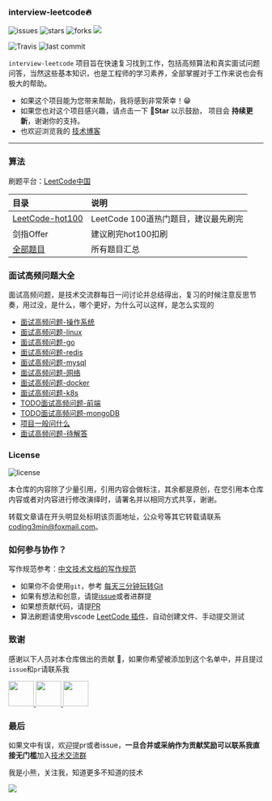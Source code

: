 ### interview-leetcode🔥

![issues](https://img.shields.io/github/issues/minibear2333/interview-leetcode.svg)
![stars](https://img.shields.io/github/stars/minibear2333/interview-leetcode.svg)
![forks](https://img.shields.io/github/forks/minibear2333/interview-leetcode.svg)
[![](https://img.shields.io/badge/ebook-%E5%9C%A8%E7%BA%BF%E9%98%85%E8%AF%BB-4ab8a1)](https://leetcode.coding3min.com/)

![Travis](https://img.shields.io/badge/language-Golang-orange.svg)
![last commit](https://img.shields.io/github/last-commit/minibear2333/interview-leetcode.svg)

<!-- 
[![Travis](https://img.shields.io/badge/language-C++-green.svg)]()
[![Travis](https://img.shields.io/badge/language-JavaScript-yellow.svg)]()
[![Travis](https://img.shields.io/badge/language-Python-red.svg)]()
[![Travis](https://img.shields.io/badge/language-Java-blue.svg)]() -->


`interview-leetcode` 项目旨在快速复习找到工作，包括高频算法和真实面试问题问答，当然这些基本知识，也是工程师的学习素养，全部掌握对于工作来说也会有极大的帮助。

* 如果这个项目能为您带来帮助，我将感到非常荣幸！😁 
* 如果您也对这个项目感兴趣，请点击一下  **🌟Star** 以示鼓励， 项目会 **持续更新**，谢谢你的支持。
* 也欢迎浏览我的 [技术博客](https://coding3min.com)
  
----

### 算法

刷题平台：[LeetCode中国](https://leetcode-cn.com/problemset/all/)

|目录 |说明|
|:-----|:-----|
|[LeetCode-hot100](./LeetCode/hot100/README.md)|LeetCode 100道热门题目，建议最先刷完|
|剑指Offer|建议刷完hot100扣刷|
|[全部题目](./LeetCode/all)|所有题目汇总|

### 面试高频问题大全

面试高频问题，是技术交流群每日一问讨论并总结得出，复习的时候注意反思节奏，用过没，是什么，哪个更好，为什么可以这样，是怎么实现的

* [面试高频问题-操作系统](interview/操作系统.md)
* [面试高频问题-linux](interview/linux.md)
* [面试高频问题-go](interview/go.md)
* [面试高频问题-redis](interview/redis.md)
* [面试高频问题-mysql](interview/mysql.md)
* [面试高频问题-网络](interview/网络.md)
* [面试高频问题-docker](interview/docker.md)
* [面试高频问题-k8s](interview/k8s.md)
* [TODO面试高频问题-前端](interview/前端.md)
* [TODO面试高频问题-mongoDB](interview/mongoDB.md)
* [项目一般问什么](项目问什么.md)
* [面试高频问题-待解答](interview/todo.md)

### License

![license](https://img.shields.io/github/license/minibear2333/interview-leetcode.svg)

本仓库的内容除了少量引用，引用内容会做标注，其余都是原创，在您引用本仓库内容或者对内容进行修改演绎时，请署名并以相同方式共享，谢谢。

转载文章请在开头明显处标明该页面地址，公众号等其它转载请联系 [coding3min@foxmail.com](mailto:coding3min@foxmail.com)。

### 如何参与协作？

写作规范参考：[中文技术文档的写作规范](https://github.com/ruanyf/document-style-guide)

* 如果你不会使用`git`，参考 [每天三分钟玩转Git](https://mp.weixin.qq.com/s/ReD6suGmPvEmd5wKdylR2w)
* 如果有想法和创意，请提[issue](https://github.com/coding3min/LeetCode/issues)或者进群提
* 如果想贡献代码，请提[PR](https://github.com/coding3min/LeetCode/pulls)
* 算法刷题请使用vscode [LeetCode 插件](leetcode-vscode.md)，自动创建文件、手动提交测试

### 致谢

感谢以下人员对本仓库做出的贡献 💖，如果你希望被添加到这个名单中，并且提过`issue`和`pr`请联系我

<a href="https://github.com/flipped598">
    <img src="https://avatars.githubusercontent.com/u/28695999?s=120&v=4" width="50px">
</a> 
<a href="https://github.com/MarcusYZ">
    <img src="https://avatars.githubusercontent.com/u/40513247?s=64&v=4" width="50px">
</a>
<a href="https://github.com/muggleCY">
    <img src="https://avatars.githubusercontent.com/u/38399371?s=64&v=4" width="50px">
</a>

### 最后

如果文中有误，欢迎提pr或者issue，**一旦合并或采纳作为贡献奖励可以联系我直接无门槛**加入[技术交流群](https://mp.weixin.qq.com/s/ErQFjJbIsMVGjIRWbQCD1Q)

我是小熊，关注我，知道更多不知道的技术

![](https://coding3min.oss-accelerate.aliyuncs.com/2021/03/11/gQDiQ51116.jpg)


